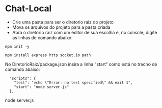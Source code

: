 # Chat-Local

- Crie uma pasta para ser o diretorio raiz do projeto
- Mova os arquivos do projeto para a pasta criada
- Abra o diretorio raiz com um editor de sua escolha e, no console, digite as linhas de comando abaixo:

```
npm init -y
```

```
npm install express http socket.io path
```

No DiretorioRaiz/package.json insira a linha "start" como está no trecho de comando abaixo:

```
  "scripts": {
    "test": "echo \"Error: no test specified\" && exit 1",
    "start": "node server.js"
  },
```

  node server.js
  
